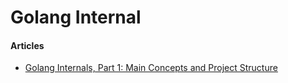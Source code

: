 # Golang Internal

#### Articles
* [Golang Internals, Part 1: Main Concepts and Project Structure](https://blog.altoros.com/golang-part-1-main-concepts-and-project-structure.html)
